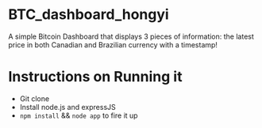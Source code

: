 BTC_dashboard_hongyi
====================

A simple Bitcoin Dashboard that displays 3 pieces of information: the latest price in both Canadian and Brazilian currency with a timestamp!

Instructions on Running it
====================

- Git clone
- Install node.js and expressJS
- ```npm install``` && ```node app``` to fire it up
